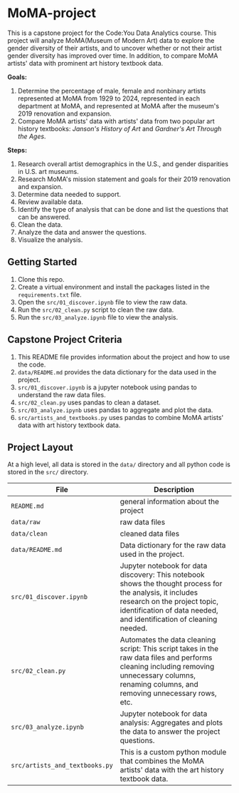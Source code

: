 # MoMA-project
This is a capstone project for the Code:You Data Analytics course. This project will analyze MoMA(Museum of Modern Art) data to explore the gender diversity of their artists, and to uncover whether or not their artist gender diversity has improved over time. In addition, to compare MoMA artists' data with prominent art history textbook data. 

**Goals:**
1. Determine the percentage of male, female and nonbinary artists represented at MoMA from 1929 to 2024, represented in each department at MoMA, and represented at MoMA after the museum's 2019 renovation and expansion. 
2. Compare MoMA artists' data with artists' data from two popular art history textbooks: *Janson's History of Art* and *Gardner's Art Through the Ages*.

**Steps:**
1. Research overall artist demographics in the U.S., and gender disparities in U.S. art museums.
2. Research MoMA's mission statement and goals for their 2019 renovation and expansion. 
3. Determine data needed to support.
4. Review available data.
5. Identify the type of analysis that can be done and list the questions that can be answered.
6. Clean the data.
7. Analyze the data and answer the questions.
8. Visualize the analysis.

## Getting Started

1. Clone this repo.
2. Create a virtual environment and install the packages listed in the `requirements.txt` file.
3. Open the `src/01_discover.ipynb` file to view the raw data.
4. Run the `src/02_clean.py` script to clean the raw data.
5. Run the `src/03_analyze.ipynb` file to view the analysis.

## Capstone Project Criteria

1. This README file provides information about the project and how to use the code.
2. `data/README.md` provides the data dictionary for the data used in the project.
3. `src/01_discover.ipynb` is a jupyter notebook using pandas to understand the raw data files.
4. `src/02_clean.py` uses pandas to clean a dataset.
5. `src/03_analyze.ipynb` uses pandas to aggregate and plot the data.
6. `src/artists_and_textbooks.py` uses pandas to combine MoMA artists' data with art history textbook data.

## Project Layout

At a high level, all data is stored in the `data/` directory and all python code is stored in the `src/` directory.

| File | Description |
| ---- | ----------- |
| `README.md` | general information about the project |
| `data/raw` | raw data files |
| `data/clean` | cleaned data files |
| `data/README.md` | Data dictionary for the raw data used in the project. |
| `src/01_discover.ipynb` | Jupyter notebook for data discovery: This notebook shows the thought process for the analysis, it includes research on the project topic, identification of data needed, and identification of cleaning needed. |
| `src/02_clean.py` | Automates the data cleaning script: This script takes in the raw data files and performs cleaning including removing unnecessary columns, renaming columns, and removing unnecessary rows, etc. |
| `src/03_analyze.ipynb` | Jupyter notebook for data analysis: Aggregates and plots the data to answer the project questions. |
| `src/artists_and_textbooks.py` | This is a custom python module that combines the MoMA artists' data with the art history textbook data. 

